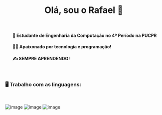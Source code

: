 <h1 align="center"> Olá, sou o Rafael 👋</h1>

<br>
<ul>
  <h4>🏫 Estudante de Engenharia da Computação no 4º Período na PUCPR</h4> 
  <h4>👨‍💻 Apaixonado por tecnologia e programação!</h4>
  <h4>✍ SEMPRE APRENDENDO!</h4>
</ul>
<br>
<h3>🖥 Trabalho com as linguagens: </h3>
<br>

![image](https://github.com/RafaPiveta/rafaPiveta/assets/105398921/4708f6c5-b01b-4dcd-b94b-f43fdc71be5f) ![image](https://github.com/RafaPiveta/rafaPiveta/assets/105398921/26b31d02-cf2e-426c-902f-7dbe19d5af64) ![image](https://github.com/RafaPiveta/rafaPiveta/assets/105398921/5471b748-c280-4922-8725-50953d2491ec)


